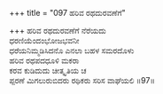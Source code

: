 +++
title = "097 ಹರಿವ ರಥದುರವಣೆಗೆ"

+++
ಹರಿವ ರಥದುರವಣೆಗೆ ನೆರೆಯದು  
ಧರಣಿಯೆಂದಂಭೋಜಭವನೀ    
ಧರೆಯನಿಮ್ಮಡಿಸಿದನೊ ಎನಲಾ ಬಹಳ ಸಮರದೊಳು  
ಹರಿವ ರಥಪದಧೂಳಿ ಮಕರಾ  
ಕರವ ಕುಡಿದುದು ಚೀತ್ಕೃತಿಯ ಚ  
ಪ್ಪರಣೆ ಮಿಗಲುರುಬಿದರು ರಥಿಕರು ಸರಿಸ ವಾಘೆಯಲಿ      ॥97॥